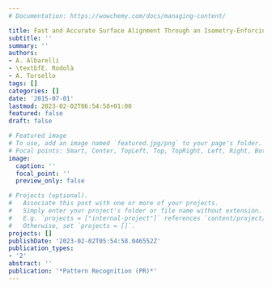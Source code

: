 ```yaml
---
# Documentation: https://wowchemy.com/docs/managing-content/

title: Fast and Accurate Surface Alignment Through an Isometry-Enforcing Game
subtitle: ''
summary: ''
authors:
- A. Albarelli
- \textbfE. Rodolà
- A. Torsello
tags: []
categories: []
date: '2015-07-01'
lastmod: 2023-02-02T06:54:58+01:00
featured: false
draft: false

# Featured image
# To use, add an image named `featured.jpg/png` to your page's folder.
# Focal points: Smart, Center, TopLeft, Top, TopRight, Left, Right, BottomLeft, Bottom, BottomRight.
image:
  caption: ''
  focal_point: ''
  preview_only: false

# Projects (optional).
#   Associate this post with one or more of your projects.
#   Simply enter your project's folder or file name without extension.
#   E.g. `projects = ["internal-project"]` references `content/project/deep-learning/index.md`.
#   Otherwise, set `projects = []`.
projects: []
publishDate: '2023-02-02T05:54:58.046552Z'
publication_types:
- '2'
abstract: ''
publication: '*Pattern Recognition (PR)*'
---
```

